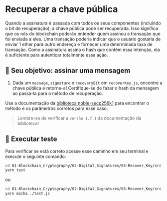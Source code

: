 # Recuperar a chave pública

Quando a assinatura é passada com todos os seus componentes (incluindo o bit de recuperação), a chave pública pode ser recuperada. Isso significa que os nós do blockchain poderão entender quem assinou a transação que foi enviada a eles. Uma transação poderia indicar que o usuário gostaria de enviar 1 ether para outro endereço e fornecer uma determinada taxa de transação. Como a assinatura assina o hash que contém essa intenção, ela é suficiente para autenticar totalmente essa ação.

## 🏁 Seu objetivo: assinar uma mensagem

1. Dada um `message`, `signature` e `recoveryBit` em `recoverKey.js`, encontre a chave pública e retorne-a! Certifique-se de fazer o hash da mensagem ao passá-la para o método de recuperação.
  
Use a documentação da [biblioteca noble-secp256k1](https://github.com/paulmillr/noble-secp256k1/tree/1.7.1) para encontrar o método e os parâmetros corretos para esse caso.

> Lembre-se de verificar a `versão 1.7.1` da documentação da biblioteca!

## 🧪 Executar teste

Para verificar se está correto acesse esse caminho em seu terminal e execute o seguinte comando:

```bash
cd 01-Blockchain_Cryptography/02-Digital_Signatures/03-Recover_Key/src
yarn test
```

ou 

```bash
cd 01-Blockchain_Cryptography/02-Digital_Signatures/03-Recover_Key/src
yarn mocha ./test.js
```